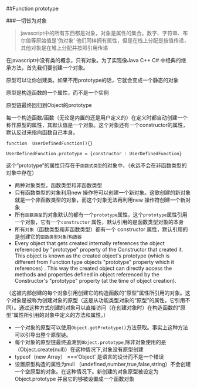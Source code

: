 ##Function prototype


###一切皆为对象

> javascript中的所有东西都是对象，对象是属性的集合。数字、字符串、布尔值等原始值是‘伪对象’ 他们同样拥有属性，但是在栈上分配是按值传递，其他对象是在堆上分配并按照引用传递

在javascript中没有类的概念，只有对象。为了实现像Java C++ C# 中经典的继承方法，首先我们要创建一个对象。

原型可以让你创建类。如果不用prototype的话，它就会变成一个静态的对象

原型是构造函数的一个属性，而不是一个实例

原型链最终回归到Object的prototype



每一个构造函数/函数（无论是内置的还是用户定义的）在定义时都自动创建一个称作原型的属性，其默认值是一个对象。这个对象还有一个constructor的属性，默认反过来指向函数自己本身。


````
function  UserDefinedFunction(){}

UserDefinedFunction.prototype = {constructor : UserDefinedFunction}
````

这个“prototype”的属性只存在于`函数式类型`的对象中，（永远不会在非函数类型的对象中存在）


* 两种对象类型，函数类型和非函数类型
* 只有函数类型的对象利用new 操作符可以创建一个新对象。这歌创建的新对象就是一个非函数类型的对象，而这个对象无法再利用new 操作符创建一个新对象
* 所有`函数类型`的对象默认的都有一个`prototype`属性，这个`prototype`属性引用一个对象，它有一个`constructor` 属性，默认引用的是函数类型对象的本身
* 所有`对象`（函数类型和非函数类型）都有一个 constructor 属性，默认引用的是创建它的`函数类型对象`/`构造器`
* Every object that gets created internally references the object referenced by "prototype" property of the Constructor that created it. This object is known as the created object's prototype (which is different from Function type objects "prototype" property which it references) . This way the created object can directly access the methods and properties defined in object referenced by the Constructor's "prototype" property (at the time of object creation).

（这被内部创建的每个对象引用创建它的构造函数的“原型”属性所引用的对象。这个对象是被称为创建对象的原型（这是从功能类型对象的“原型”的属性，它引用不同）。通过这种方式创建的对象可以直接访问（在创建对象时）在构造函数的“原型”属性所引用的对象中定义的方法和属性。）

* 一个对象的原型可以使用`Object.getPrototype()`方法获取。事实上这种方法可以引导出整个原型链。
* 每个对象的原型链最终追溯到`Object.prototype`,除非对象使用的是（Object.create(null)）在这种情况下,对象没有原型创建
* typeof（new Array） ===‘Object’ 是语言的设计而不是一个错误
* 设置原型构造的属性为null （undefined,number,true,false,string）不会创建一个空原型的对象。在这种情况下。新创建的对象原型被设定为Object.prototype 并且它的够被设置成一个函数对象
